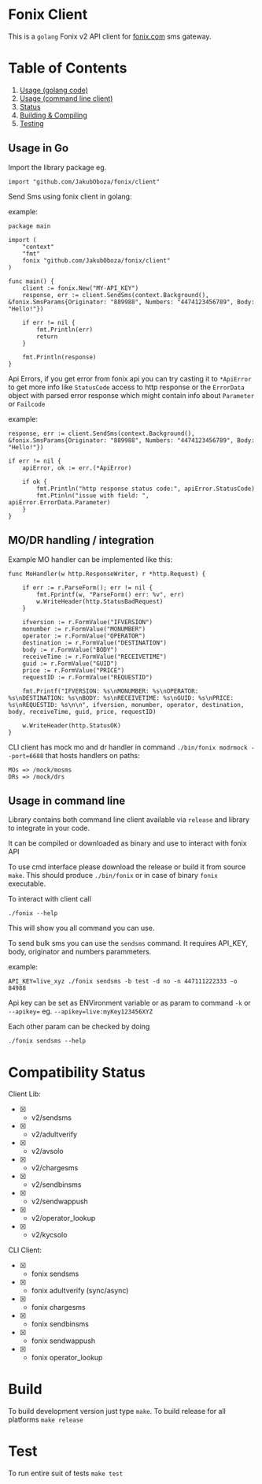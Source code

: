 # Fonix Client

This is a `golang` Fonix v2 API client for [fonix.com](fonix.com) sms gateway. 

# Table of Contents
1. [Usage (golang code)](#usagego)
2. [Usage (command line client)](#usagecli)
3. [Status](#status)
4. [Building & Compiling](#build)
5. [Testing](#test)

## Usage in Go <a name="usagego"></a>

Import the library package eg.
```
import "github.com/JakubOboza/fonix/client"
```

Send Sms using fonix client in golang:

example:
```
package main

import (
	"context"
	"fmt"
	fonix "github.com/JakubOboza/fonix/client"
)

func main() {
	client := fonix.New("MY-API_KEY")
	response, err := client.SendSms(context.Background(), &fonix.SmsParams{Originator: "889988", Numbers: "4474123456789", Body: "Hello!"})

	if err != nil {
		fmt.Println(err)
		return
	}

	fmt.Println(response)
}

```

Api Errors, if you get error from fonix api you can try casting it to `*ApiError` to get more info like `StatusCode` access to http response or the `ErrorData` object with parsed error response which might contain info about `Parameter` or `Failcode`

example:

```
response, err := client.SendSms(context.Background(), &fonix.SmsParams{Originator: "889988", Numbers: "4474123456789", Body: "Hello!"})

if err != nil {
    apiError, ok := err.(*ApiError)

    if ok {
        fmt.Println("http response status code:", apiError.StatusCode)
        fmt.Ptinln("issue with field: ",  apiError.ErrorData.Parameter)
    }
}
```

## MO/DR handling / integration

Example MO handler can be implemented like this:
```
func MoHandler(w http.ResponseWriter, r *http.Request) {

	if err := r.ParseForm(); err != nil {
		fmt.Fprintf(w, "ParseForm() err: %v", err)
		w.WriteHeader(http.StatusBadRequest)
	}

	ifversion := r.FormValue("IFVERSION")
	monumber := r.FormValue("MONUMBER")
	operator := r.FormValue("OPERATOR")
	destination := r.FormValue("DESTINATION")
	body := r.FormValue("BODY")
	receiveTime := r.FormValue("RECEIVETIME")
	guid := r.FormValue("GUID")
	price := r.FormValue("PRICE")
	requestID := r.FormValue("REQUESTID")

	fmt.Printf("IFVERSION: %s\nMONUMBER: %s\nOPERATOR: %s\nDESTINATION: %s\nBODY: %s\nRECEIVETIME: %s\nGUID: %s\nPRICE: %s\nREQUESTID: %s\n\n", ifversion, monumber, operator, destination, body, receiveTime, guid, price, requestID)

	w.WriteHeader(http.StatusOK)
}
```

CLI client has mock mo and dr handler in command `./bin/fonix modrmock --port=6688` that hosts handlers on paths:

```
MOs => /mock/mosms
DRs => /mock/drs
```

## Usage in command line <a name="usagecli"></a>

Library contains both command line client available via `release` and library to integrate in your code.

It can be compiled or downloaded as binary and use to interact with fonix API

To use cmd interface please download the release or build it from source `make`. This should produce `./bin/fonix` or in case of binary `fonix` executable.

To interact with client call
```
./fonix --help
```

This will show you all command you can use. 

To send bulk sms you can use the `sendsms` command. It requires API_KEY, body, originator and numbers parammeters.

example:
```
API_KEY=live_xyz ./fonix sendsms -b test -d no -n 447111222333 -o 84988
```

Api key can be set as ENVironment variable or as param to command `-k` or `--apikey=` eg. `--apikey=live:myKey123456XYZ`

Each other param can be checked by doing

```
./fonix sendsms --help
```


# Compatibility Status <a name="status"></a>

Client Lib:

- [x] - v2/sendsms
- [x] - v2/adultverify
- [x] - v2/avsolo
- [x] - v2/chargesms 
- [x] - v2/sendbinsms 
- [x] - v2/sendwappush 
- [x] - v2/operator_lookup
- [x] - v2/kycsolo

CLI Client:

- [x] - fonix sendsms
- [x] - fonix adultverify (sync/async)
- [x] - fonix chargesms 
- [x] - fonix sendbinsms 
- [x] - fonix sendwappush 
- [x] - fonix operator_lookup

# Build <a name="build"></a>

To build development version just type `make`. 
To build release for all platforms `make release`

# Test <a name="test"></a>

To run entire suit of tests `make test`